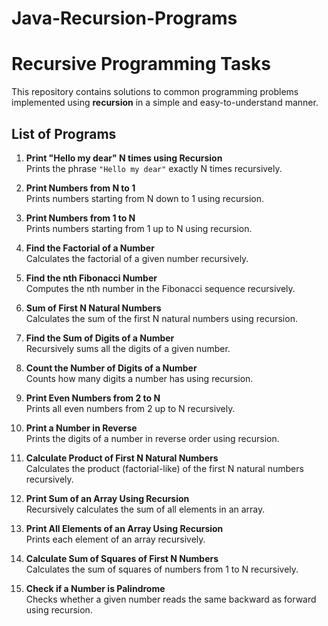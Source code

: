 # Java-Recursion-Programs
# Recursive Programming Tasks

This repository contains solutions to common programming problems implemented using **recursion** in a simple and easy-to-understand manner.

## List of Programs

1. **Print "Hello my dear" N times using Recursion**  
   Prints the phrase `"Hello my dear"` exactly N times recursively.

2. **Print Numbers from N to 1**  
   Prints numbers starting from N down to 1 using recursion.

3. **Print Numbers from 1 to N**  
   Prints numbers starting from 1 up to N using recursion.

4. **Find the Factorial of a Number**  
   Calculates the factorial of a given number recursively.

5. **Find the nth Fibonacci Number**  
   Computes the nth number in the Fibonacci sequence recursively.

6. **Sum of First N Natural Numbers**  
   Calculates the sum of the first N natural numbers using recursion.

7. **Find the Sum of Digits of a Number**  
   Recursively sums all the digits of a given number.

8. **Count the Number of Digits of a Number**  
   Counts how many digits a number has using recursion.

9. **Print Even Numbers from 2 to N**  
   Prints all even numbers from 2 up to N recursively.

10. **Print a Number in Reverse**  
    Prints the digits of a number in reverse order using recursion.

11. **Calculate Product of First N Natural Numbers**  
    Calculates the product (factorial-like) of the first N natural numbers recursively.

12. **Print Sum of an Array Using Recursion**  
    Recursively calculates the sum of all elements in an array.

13. **Print All Elements of an Array Using Recursion**  
    Prints each element of an array recursively.

14. **Calculate Sum of Squares of First N Numbers**  
    Calculates the sum of squares of numbers from 1 to N recursively.

15. **Check if a Number is Palindrome**  
    Checks whether a given number reads the same backward as forward using recursion.
